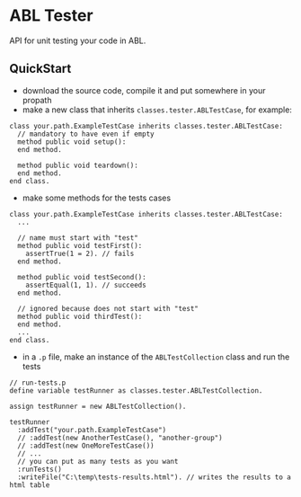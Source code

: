 # ABL Tester
API for unit testing your code in ABL.

## QuickStart
- download the source code, compile it and put somewhere in your propath
- make a new class that inherits `classes.tester.ABLTestCase`, for example:

```progress
class your.path.ExampleTestCase inherits classes.tester.ABLTestCase:
  // mandatory to have even if empty 
  method public void setup():
  end method.

  method public void teardown():
  end method.
end class.
```

- make some methods for the tests cases

```progress
class your.path.ExampleTestCase inherits classes.tester.ABLTestCase:
  ...

  // name must start with "test"
  method public void testFirst():
    assertTrue(1 = 2). // fails
  end method.

  method public void testSecond():
    assertEqual(1, 1). // succeeds
  end method.

  // ignored because does not start with "test"
  method public void thirdTest():
  end method.
  ...
end class.
```

- in a `.p` file, make an instance of the `ABLTestCollection` class and run the tests

```progress
// run-tests.p
define variable testRunner as classes.tester.ABLTestCollection.

assign testRunner = new ABLTestCollection().

testRunner
  :addTest("your.path.ExampleTestCase")
  // :addTest(new AnotherTestCase(), "another-group")
  // :addTest(new OneMoreTestCase())
  // ...
  // you can put as many tests as you want
  :runTests()
  :writeFile("C:\temp\tests-results.html"). // writes the results to a html table
```
